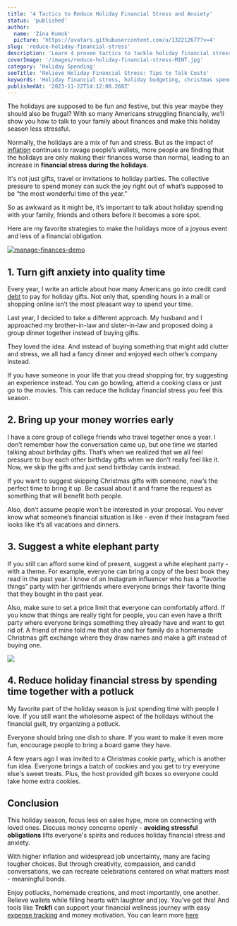 ```yaml
---
title: '4 Tactics to Reduce Holiday Financial Stress and Anxiety'
status: 'published'
author:
  name: 'Zina Kumok'
  picture: 'https://avatars.githubusercontent.com/u/132212677?v=4'
slug: 'reduce-holiday-financial-stress'
description: 'Learn 4 proven tactics to tackle holiday financial stress and bring back your holiday cheer. Say goodbye to money worries this season!'
coverImage: '/images/reduce-holiday-financial-stress-M1NT.jpg'
category: 'Holiday Spending'
seoTitle: 'Relieve Holiday Financial Stress: Tips to Talk Costs'
keywords: 'Holiday financial stress, holiday budgeting, christmas spending communication, financial stress during the holidays, holiday deals, holiday spending debt, money talk, holiday spending, reduce holiday financial stress'
publishedAt: '2023-11-22T14:12:08.268Z'
---
```


The holidays are supposed to be fun and festive, but this year maybe they should also be frugal? With so many Americans struggling financially, we’ll show you how to talk to your family about finances and make this holiday season less stressful.

Normally, the holidays are a mix of fun and stress. But as the impact of [inflation](/blog/expense-management-guide) continues to ravage people’s wallets, more people are finding that the holidays are only making their finances worse than normal, leading to an increase in **financial stress during the holidays**.

It's not just gifts, travel or invitations to holiday parties. The collective pressure to spend money can suck the joy right out of what’s supposed to be “the most wonderful time of the year.”

So as awkward as it might be, it’s important to talk about holiday spending with your family, friends and others before it becomes a sore spot.

Here are my favorite strategies to make the holidays more of a joyous event and less of a financial obligation.

[![manage-finances-demo](/images/home--2--k3Nz.png)](/pricing)

## 1\. Turn gift anxiety into quality time

Every year, I write an article about how many Americans go into credit card [debt](/blog/how-to-get-out-of-debt) to pay for holiday gifts. Not only that, spending hours in a mall or shopping online isn’t the most pleasant way to spend your time.

Last year, I decided to take a different approach. My husband and I approached my brother-in-law and sister-in-law and proposed doing a group dinner together instead of buying gifts.

They loved the idea. And instead of buying something that might add clutter and stress, we all had a fancy dinner and enjoyed each other’s company instead.

If you have someone in your life that you dread shopping for, try suggesting an experience instead. You can go bowling, attend a cooking class or just go to the movies. This can reduce the holiday financial stress you feel this season.

## 2\. Bring up your money worries early

I have a core group of college friends who travel together once a year. I don’t remember how the conversation came up, but one time we started talking about birthday gifts. That’s when we realized that we all feel pressure to buy each other birthday gifts when we don’t really feel like it. Now, we skip the gifts and just send birthday cards instead.

If you want to suggest skipping Christmas gifts with someone, now’s the perfect time to bring it up. Be casual about it and frame the request as something that will benefit both people.

Also, don’t assume people won’t be interested in your proposal. You never know what someone’s financial situation is like - even if their Instagram feed looks like it’s all vacations and dinners.

## 3\. Suggest a white elephant party

If you still can afford some kind of present, suggest a white elephant party - with a theme. For example, everyone can bring a copy of the best book they read in the past year. I know of an Instagram influencer who has a “favorite things” party with her girlfriends where everyone brings their favorite thing that they bought in the past year.

Also, make sure to set a price limit that everyone can comfortably afford. If you know that things are really tight for people, you can even have a thrift party where everyone brings something they already have and want to get rid of. A friend of mine told me that she and her family do a homemade Christmas gift exchange where they draw names and make a gift instead of buying one.

![](/images/potlock-save-money-k0OD.jpg)

## 4\. Reduce holiday financial stress by spending time together with a potluck

My favorite part of the holiday season is just spending time with people I love. If you still want the wholesome aspect of the holidays without the financial guilt, try organizing a potluck.

Everyone should bring one dish to share. If you want to make it even more fun, encourage people to bring a board game they have.

A few years ago I was invited to a Christmas cookie party, which is another fun idea. Everyone brings a batch of cookies and you get to try everyone else's sweet treats. Plus, the host provided gift boxes so everyone could take home extra cookies.

## Conclusion

This holiday season, focus less on sales hype, more on connecting with loved ones. Discuss money concerns openly - **avoiding stressful obligations** lifts everyone's spirits and reduces holiday financial stress and anxiety.

With higher inflation and widespread job uncertainty, many are facing tougher choices. But through creativity, compassion, and candid conversations, we can recreate celebrations centered on what matters most - meaningful bonds.

Enjoy potlucks, homemade creations, and most importantly, one another. Relieve wallets while filling hearts with laughter and joy. You’ve got this! And tools like **Trckfi** can support your financial wellness journey with easy [expense tracking](/pricing) and money motivation. You can learn more [here](/)

<br>

